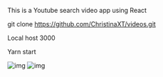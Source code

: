 This is a Youtube search video app using React
<br>

git clone https://github.com/ChristinaXT/videos.git

Local host 3000<br>




Yarn start<br>

![img](https://imgur.com/6z6BMTB.png)
![img](https://imgur.com/0WAGfOE.png)
